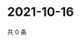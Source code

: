 # 2021-10-16

共 0 条

<!-- BEGIN WEIBO -->
<!-- 最后更新时间 Sat Oct 16 2021 05:11:57 GMT+0800 (China Standard Time) -->

<!-- END WEIBO -->
